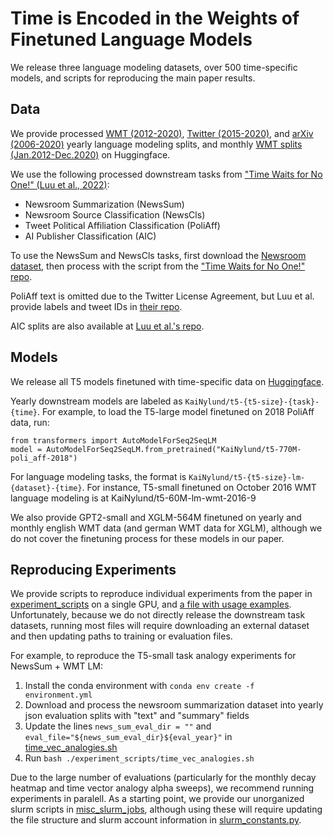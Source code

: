 # Time is Encoded in the Weights of Finetuned Language Models

We release three language modeling datasets, over 500 time-specific models, and scripts for reproducing the main paper results.

## Data

We provide processed [WMT (2012-2020)](https://huggingface.co/datasets/KaiNylund/WMT-year-splits), [Twitter (2015-2020)](https://huggingface.co/datasets/KaiNylund/twitter-year-splits), and [arXiv (2006-2020)](https://huggingface.co/datasets/KaiNylund/arxiv-year-splits) yearly language modeling splits, and monthly [WMT splits (Jan.2012-Dec.2020)](https://huggingface.co/datasets/KaiNylund/WMT-month-splits) on Huggingface.

We use the following processed downstream tasks from ["Time Waits for No One!" (Luu et al., 2022)](https://arxiv.org/pdf/2111.07408.pdf):

- Newsroom Summarization (NewsSum)
- Newsroom Source Classification (NewsCls)
- Tweet Political Affiliation Classification (PoliAff)
- AI Publisher Classification (AIC)

To use the NewsSum and NewsCls tasks, first download the [Newsroom dataset](https://lil.nlp.cornell.edu/newsroom/index.html), then process with the script from the ["Time Waits for No One!" repo](https://github.com/Temporal-Misalignment/time-waits-for-no-one/blob/main/data/newsroom/newsroom_to_tempdrift.py).

PoliAff text is omitted due to the Twitter License Agreement, but Luu et al. provide labels and tweet IDs in [their repo](https://github.com/Temporal-Misalignment/time-waits-for-no-one/tree/main).

AIC splits are also available at [Luu et al.'s repo](https://github.com/Temporal-Misalignment/time-waits-for-no-one/tree/main).

## Models

We release all T5 models finetuned with time-specific data on [Huggingface](https://huggingface.co/KaiNylund).

Yearly downstream models are labeled as ``KaiNylund/t5-{t5-size}-{task}-{time}``. For example, to load the T5-large model finetuned on 2018 PoliAff data, run:

```
from transformers import AutoModelForSeq2SeqLM
model = AutoModelForSeq2SeqLM.from_pretrained("KaiNylund/t5-770M-poli_aff-2018")
```

For language modeling tasks, the format is ``KaiNylund/t5-{t5-size}-lm-{dataset}-{time}``. For instance, T5-small finetuned on October 2016 WMT language modeling is at KaiNylund/t5-60M-lm-wmt-2016-9

We also provide GPT2-small and XGLM-564M finetuned on yearly and monthly english WMT data (and german WMT data for XGLM), although we do not cover the finetuning process for these models in our paper.

## Reproducing Experiments

We provide scripts to reproduce individual experiments from the paper in [experiment_scripts](./experiment_scripts/) on a single GPU, and [a file with usage examples](./reproduce_all_results.sh). Unfortunately, because we do not directly release the downstream task datasets, running most files will require downloading an external dataset and then updating paths to training or evaluation files.

For example, to reproduce the T5-small task analogy experiments for NewsSum + WMT LM:
1. Install the conda environment with ``conda env create -f environment.yml``
2. Download and process the newsroom summarization dataset into yearly json evaluation splits with "text" and "summary" fields
3. Update the lines ``news_sum_eval_dir = ""`` and ``eval_file="${news_sum_eval_dir}${eval_year}"`` in [time_vec_analogies.sh](./experiment_scripts/time_vec_analogies.sh)
4. Run ``bash ./experiment_scripts/time_vec_analogies.sh``

Due to the large number of evaluations (particularly for the monthly decay heatmap and time vector analogy alpha sweeps), we recommend running experiments in paralell. As a starting point, we provide our unorganized slurm scripts in [misc_slurm_jobs](./misc_slurm_jobs/), although using these will require updating the file structure and slurm account information in [slurm_constants.py](./misc_slurm_jobs/slurm_constants.py).
